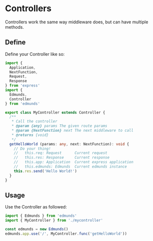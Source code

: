 # Controllers

Controllers work the same way middleware does, but can have multiple
methods.


## Define

Define your Controller like so:

```typescript
import {
  Application,
  NextFunction,
  Request,
  Response
} from 'express'
import {
  Edmunds,
  Controller
} from 'edmunds'

export class MyController extends Controller {
  /**
   * Call the controller
   * @param {any} params The given route params
   * @param {NextFunction} next The next middleware to call
   * @returns {void}
   */
  getHelloWorld (params: any, next: NextFunction): void {
    // Do your thing!
    //   this.req: Request      Current request
    //   this.res: Response     Current response
    //   this.app: Application  Current express application
    //   this.edmunds: Edmunds  Current edmunds instance
    this.res.send('Hello World!')
  }
}
```


## Usage

Use the Controller as followed:

```typescript
import { Edmunds } from 'edmunds'
import { MyController } from './mycontroller'

const edmunds = new Edmunds()
edmunds.app.use('/', MyController.func('getHelloWorld'))
```
